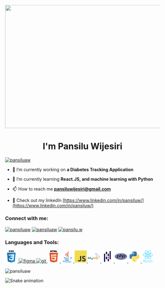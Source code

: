  <div id="header" align="center">

  <img src="https://cutewallpaper.org/28/doesktop-wallpaper-gif/aesthetic-dee7f-gif-5fe87-wallpapers-29837-top-d4e50-free-114f6-aesthetic-b0cbb-gif-a3aed-backgrounds-41645----wallpaperaccess.gif" width="1200" height = "400"/>
  <h1 style = "font-size: 100"><b>I'm Pansilu Wijesiri</b></h1>
</div>
<p align="left"> <a href="https://twitter.com/pansiluaw" target="blank"><img src="https://img.shields.io/twitter/follow/pansiluaw?logo=twitter&style=for-the-badge" alt="pansiluaw" /></a> </p>

- 🔭 I’m currently working on **a Diabetes Tracking Application**

- 🌱 I’m currently learning **React.JS, and machine learning with Python**

- 📫 How to reach me **pansiluwijesiri@gmail.com**

- 📄 Check out my linkedIn [https://www.linkedin.com/in/pansiluw/](https://www.linkedin.com/in/pansiluw/)

<h3 align="left">Connect with me:</h3>
<p align="left">
<a href="https://twitter.com/pansiluaw" target="blank"><img align="center" src="https://raw.githubusercontent.com/rahuldkjain/github-profile-readme-generator/master/src/images/icons/Social/twitter.svg" alt="pansiluaw" height="30" width="40" /></a>
<a href="https://linkedin.com/in/pansiluaw" target="blank"><img align="center" src="https://raw.githubusercontent.com/rahuldkjain/github-profile-readme-generator/master/src/images/icons/Social/linked-in-alt.svg" alt="pansiluaw" height="30" width="40" /></a>
<a href="https://instagram.com/pansilu.w" target="blank"><img align="center" src="https://raw.githubusercontent.com/rahuldkjain/github-profile-readme-generator/master/src/images/icons/Social/instagram.svg" alt="pansilu.w" height="30" width="40" /></a>
</p>

<h3 align="left">Languages and Tools:</h3>
<p align="left"> <a href="https://www.w3schools.com/css/" target="_blank" rel="noreferrer"> <img src="https://raw.githubusercontent.com/devicons/devicon/master/icons/css3/css3-original-wordmark.svg" alt="css3" width="40" height="40"/> </a> <a href="https://www.figma.com/" target="_blank" rel="noreferrer"> <img src="https://www.vectorlogo.zone/logos/figma/figma-icon.svg" alt="figma" width="40" height="40"/> </a> <a href="https://git-scm.com/" target="_blank" rel="noreferrer"> <img src="https://www.vectorlogo.zone/logos/git-scm/git-scm-icon.svg" alt="git" width="40" height="40"/> </a> <a href="https://www.w3.org/html/" target="_blank" rel="noreferrer"> <img src="https://raw.githubusercontent.com/devicons/devicon/master/icons/html5/html5-original-wordmark.svg" alt="html5" width="40" height="40"/> </a> <a href="https://www.java.com" target="_blank" rel="noreferrer"> <img src="https://raw.githubusercontent.com/devicons/devicon/master/icons/java/java-original.svg" alt="java" width="40" height="40"/> </a> <a href="https://developer.mozilla.org/en-US/docs/Web/JavaScript" target="_blank" rel="noreferrer"> <img src="https://raw.githubusercontent.com/devicons/devicon/master/icons/javascript/javascript-original.svg" alt="javascript" width="40" height="40"/> </a> <a href="https://www.mysql.com/" target="_blank" rel="noreferrer"> <img src="https://raw.githubusercontent.com/devicons/devicon/master/icons/mysql/mysql-original-wordmark.svg" alt="mysql" width="40" height="40"/> </a> <a href="https://pandas.pydata.org/" target="_blank" rel="noreferrer"> <img src="https://raw.githubusercontent.com/devicons/devicon/2ae2a900d2f041da66e950e4d48052658d850630/icons/pandas/pandas-original.svg" alt="pandas" width="40" height="40"/> </a> <a href="https://www.php.net" target="_blank" rel="noreferrer"> <img src="https://raw.githubusercontent.com/devicons/devicon/master/icons/php/php-original.svg" alt="php" width="40" height="40"/> </a> <a href="https://www.python.org" target="_blank" rel="noreferrer"> <img src="https://raw.githubusercontent.com/devicons/devicon/master/icons/python/python-original.svg" alt="python" width="40" height="40"/> </a> <a href="https://reactjs.org/" target="_blank" rel="noreferrer"> <img src="https://raw.githubusercontent.com/devicons/devicon/master/icons/react/react-original-wordmark.svg" alt="react" width="40" height="40"/> </a> </p>

<p><img align="center" src="https://github-readme-stats.vercel.app/api/top-langs?username=pansiluaw&show_icons=true&locale=en&layout=compact" alt="pansiluaw" /></p>

![Snake animation](https://github.com/thepiyushmalhotra/thepiyushmalhotra/blob/output/github-contribution-grid-snake.svg)

